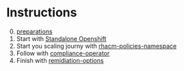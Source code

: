 # Instructions
0. [preparations](https://github.com/tommeramber/openshift-commons/tree/master/preparations)
1. Start with [Standalone Openshift](https://github.com/tommeramber/openshift-commons/tree/master/standalone_ocp)
2. Start you scaling journy with [rhacm-policies-namespace](https://github.com/tommeramber/openshift-commons/tree/master/rhacm-policies-namespace)
3. Follow with [compliance-operator](https://github.com/tommeramber/openshift-commons/tree/master/compliance-operator)
4. Finish with [remidiation-options](https://github.com/tommeramber/openshift-commons/tree/master/remidiation-options)
